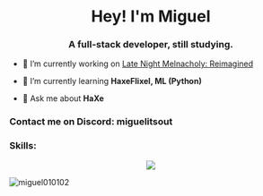 <h1 align="center">Hey! I'm Miguel</h1>
<h3 align="center">A full-stack developer, still studying.</h3>

- 🔭 I’m currently working on [Late Night Melnacholy: Reimagined](https://gamejolt.com/games/Da_sad_Mouse_Stylized/654814)

- 🌱 I’m currently learning **HaxeFlixel, ML (Python)**

- 💬 Ask me about **HaXe**

<h3 align="left">Contact me on Discord: miguelitsout</h3>

<h3 align="left">Skills:</h3>
<p align="center">
<a href="https://skillicons.dev">
<img src ="https://skillicons.dev/icons?i=haxe,haxeflixel,cpp,html,css,js&perline=3"/>
</a>
</p>

<p><img align="center" src="https://github-readme-stats.vercel.app/api/top-langs?username=miguel010102&show_icons=true&theme=synthwave&locale=en&layout=compact" alt="miguel010102" /></p>
